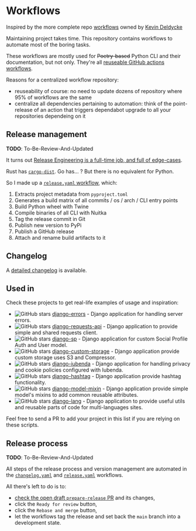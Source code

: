 # Workflows

Inspired by the more complete repo [workflows](https://github.com/kdeldycke/workflows) owned by [Kevin Deldycke](https://github.com/kdeldycke)

Maintaining project takes time. This repository contains workflows to automate most of the boring tasks.

These workflows are mostly used for ~~Poetry-based~~ Python CLI and their documentation, but not only. They're all [reuseable GitHub actions workflows](https://docs.github.com/en/actions/learn-github-actions/reusing-workflows).

Reasons for a centralized workflow repository:

- reuseability of course: no need to update dozens of repository where 95% of workflows are the same
- centralize all dependencies pertaining to automation: think of the point-release of an action that triggers dependabot upgrade to all your repositories dependeing on it

## Release management

**TODO**: To-Be-Review-And-Updated

It turns out [Release Engineering is a full-time job, and full of edge-cases](https://blog.axo.dev/2023/02/cargo-dist).

Rust has [`cargo-dist`](https://github.com/axodotdev/cargo-dist). Go has... ? But there is no equivalent for Python.

So I made up a [`release.yaml` workflow](https://github.com/kdeldycke/workflows/blob/main/.github/workflows/release.yaml), which:

1. Extracts project metadata from `pyproject.toml`
1. Generates a build matrix of all commits / os / arch / CLI entry points
1. Build Python wheel with Twine
1. Compile binaries of all CLI with Nuitka
1. Tag the release commit in Git
1. Publish new version to PyPi
1. Publish a GitHub release
1. Attach and rename build artifacts to it

## Changelog

A [detailed changelog](changelog.md) is available.

## Used in

Check these projects to get real-life examples of usage and inspiration:

- ![GitHub stars](https://img.shields.io/github/stars/DLRSP/django-errors?label=%E2%AD%90&style=flat-square) [django-errors](https://github.com/DLRSP/django-errors#readme) - Django application for handling server errors.
- ![GitHub stars](https://img.shields.io/github/stars/DLRSP/django-requests-api?label=%E2%AD%90&style=flat-square) [django-requests-api](https://github.com/DLRSP/django-requests-api#readme) - Django application to provide simple and shared requests client.
- ![GitHub stars](https://img.shields.io/github/stars/DLRSP/django-sp?label=%E2%AD%90&style=flat-square) [django-sp](https://github.com/DLRSP/django-sp#readme) - Django application for custom Social Profile Auth and User model.
- ![GitHub stars](https://img.shields.io/github/stars/DLRSP/django-custom-storage?label=%E2%AD%90&style=flat-square) [django-custom-storage](https://github.com/DLRSP/django-custom-storage#readme) - Django application provide custom storage uses S3 and Compressor.
- ![GitHub stars](https://img.shields.io/github/stars/DLRSP/django-iubenda?label=%E2%AD%90&style=flat-square) [django-iubenda](https://github.com/DLRSP/django-iubenda#readme) - Django application for handling privacy and cookie policies configured with Iubenda.
- ![GitHub stars](https://img.shields.io/github/stars/DLRSP/django-hashtag?label=%E2%AD%90&style=flat-square) [django-hashtag](https://github.com/DLRSP/django-hashtag#readme) - Django application provide hashtag functionality.
- ![GitHub stars](https://img.shields.io/github/stars/DLRSP/django-model-mixin?label=%E2%AD%90&style=flat-square) [django-model-mixin](https://github.com/DLRSP/django-model-mixin#readme) - Django application provide simple model's mixins to add common reusable attributes.
- ![GitHub stars](https://img.shields.io/github/stars/DLRSP/django-lang?label=%E2%AD%90&style=flat-square) [django-lang](https://github.com/DLRSP/django-lang#readme) - Django application to provide useful utils and reusable parts of code for multi-languages sites.

Feel free to send a PR to add your project in this list if you are relying on these scripts.

## Release process

**TODO**: To-Be-Review-And-Updated

All steps of the release process and version management are automated in the
[`changelog.yaml`](https://github.com/kdeldycke/workflows/blob/main/.github/workflows/changelog.yaml)
and
[`release.yaml`](https://github.com/kdeldycke/workflows/blob/main/.github/workflows/release.yaml)
workflows.

All there's left to do is to:

- [check the open draft `prepare-release` PR](https://github.com/DLRSP/workflows/pulls?q=is%3Apr+is%3Aopen+head%3Aprepare-release)
  and its changes,
- click the `Ready for review` button,
- click the `Rebase and merge` button,
- let the workflows tag the release and set back the `main` branch into a
  development state.